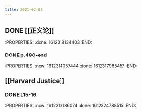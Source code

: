 ```yaml
---
title: 2021-02-03
---
```


## DONE [[正义论]]
:PROPERTIES:
:done: 1612318134403
:END:
### DONE p.480-end
:PROPERTIES:
:now: 1612314057444
:done: 1612317985457
:END:
## [[Harvard Justice]]
### DONE L15-16
:PROPERTIES:
:now: 1612318186074
:done: 1612324788515
:END:
##
